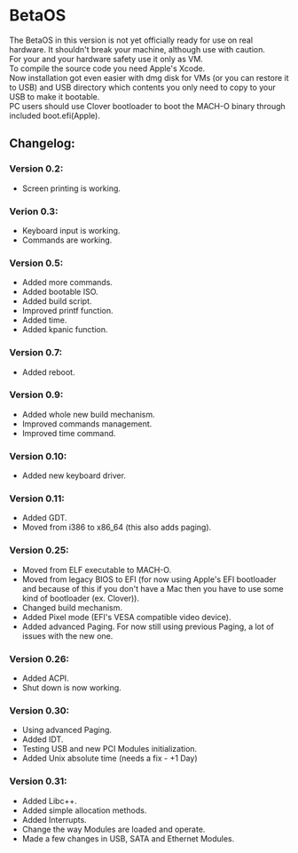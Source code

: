 # BetaOS
The BetaOS in this version is not yet officially ready for use on real hardware. It shouldn't break your machine, although use with caution.<br />
For your and your hardware safety use it only as VM.<br />
To compile the source code you need Apple's Xcode.<br />
Now installation got even easier with dmg disk for VMs (or you can restore it to USB) and USB directory which contents you only need to copy to your USB to make it bootable.<br />
PC users should use Clover bootloader to boot the MACH-O binary through included boot.efi(Apple).

## Changelog:
### Version 0.2:
* Screen printing is working.

### Verion 0.3:
* Keyboard input is working.
* Commands are working.

### Version 0.5:
* Added more commands.
* Added bootable ISO.
* Added build script.
* Improved printf function.
* Added time.
* Added kpanic function.

### Version 0.7:
* Added reboot.

### Version 0.9:
* Added whole new build mechanism.
* Improved commands management.
* Improved time command.

### Version 0.10:
* Added new keyboard driver.

### Version 0.11:
* Added GDT.
* Moved from i386 to x86_64 (this also adds paging).

### Version 0.25:
* Moved from ELF executable to MACH-O.
* Moved from legacy BIOS to EFI (for now using Apple's EFI bootloader and because of this if you don't have a Mac then you have to use some kind of bootloader (ex. Clover)).
* Changed build mechanism.
* Added Pixel mode (EFI's VESA compatible video device).
* Added advanced Paging. For now still using previous Paging, a lot of issues with the new one.

### Version 0.26:
* Added ACPI.
* Shut down is now working.

### Version 0.30:
* Using advanced Paging.
* Added IDT.
* Testing USB and new PCI Modules initialization.
* Added Unix absolute time (needs a fix - +1 Day)

### Version 0.31:
* Added Libc++.
* Added simple allocation methods.
* Added Interrupts.
* Change the way Modules are loaded and operate.
* Made a few changes in USB, SATA and Ethernet Modules.
